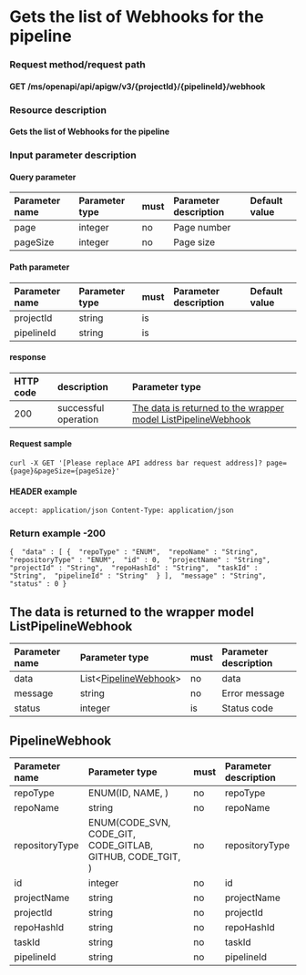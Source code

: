 # Gets the list of Webhooks for the pipeline

### Request method/request path

#### GET /ms/openapi/api/apigw/v3/{projectId}/{pipelineId}/webhook

### Resource description

#### Gets the list of Webhooks for the pipeline

### Input parameter description

#### Query parameter

| Parameter name | Parameter type | must | Parameter description | Default value |
| :------------- | :------------- | :--- | :-------------------- | :------------ |
| page           | integer        | no   | Page number           |               |
| pageSize       | integer        | no   | Page size             |               |

#### Path parameter

| Parameter name | Parameter type | must | Parameter description | Default value |
| :------------- | :------------- | :--- | :-------------------- | :------------ |
| projectId      | string         | is   |                       |               |
| pipelineId     | string         | is   |                       |               |

#### response

| HTTP code | description          | Parameter type                                               |
| :-------- | :------------------- | :----------------------------------------------------------- |
| 200       | successful operation | [The data is returned to the wrapper model ListPipelineWebhook](get-the-webhook-list-of-the-pipeline.md) |

#### Request sample

```
curl -X GET '[Please replace API address bar request address]? page={page}&pageSize={pageSize}' 
```

#### HEADER example

```
accept: application/json Content-Type: application/json 
```

### Return example -200

```
{  "data" : [ {  "repoType" : "ENUM",  "repoName" : "String",  "repositoryType" : "ENUM",  "id" : 0,  "projectName" : "String",  "projectId" : "String",  "repoHashId" : "String",  "taskId" : "String",  "pipelineId" : "String"  } ],  "message" : "String",  "status" : 0 } 
```

## The data is returned to the wrapper model ListPipelineWebhook

| Parameter name | Parameter type                                               | must | Parameter description |
| :------------- | :----------------------------------------------------------- | :--- | :-------------------- |
| data           | List<[PipelineWebhook](get-the-webhook-list-of-the-pipeline.md)> | no   | data                  |
| message        | string                                                       | no   | Error message         |
| status         | integer                                                      | is   | Status code           |

## PipelineWebhook

| Parameter name | Parameter type                                             | must | Parameter description |
| :------------- | :--------------------------------------------------------- | :--- | :-------------------- |
| repoType       | ENUM(ID, NAME, )                                           | no   | repoType              |
| repoName       | string                                                     | no   | repoName              |
| repositoryType | ENUM(CODE_SVN, CODE_GIT, CODE_GITLAB, GITHUB, CODE_TGIT, ) | no   | repositoryType        |
| id             | integer                                                    | no   | id                    |
| projectName    | string                                                     | no   | projectName           |
| projectId      | string                                                     | no   | projectId             |
| repoHashId     | string                                                     | no   | repoHashId            |
| taskId         | string                                                     | no   | taskId                |
| pipelineId     | string                                                     | no   | pipelineId            |
